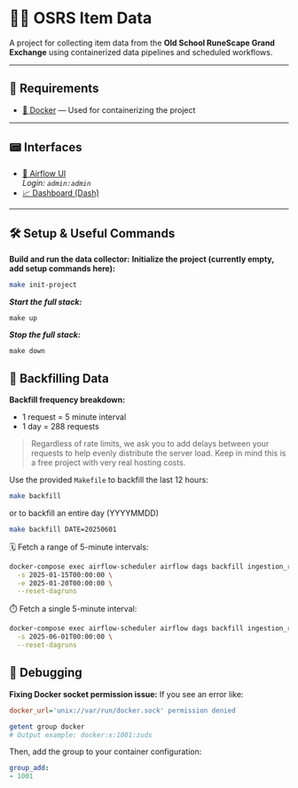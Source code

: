 # 🧙‍♂️ OSRS Item Data

A project for collecting item data from the **Old School RuneScape Grand Exchange** using containerized data pipelines and scheduled workflows.

---

## 🧰 Requirements

- [🐳 Docker](https://www.docker.com/) — Used for containerizing the project

---

## 📟 Interfaces

- [📅 Airflow UI](http://localhost:8080/home)  
  *Login: `admin:admin`*
- [📈 Dashboard (Dash)](http://localhost:8050)

---

## 🛠️ Setup & Useful Commands

**Build and run the data collector:**
**Initialize the project (currently empty, add setup commands here):**
```bash
make init-project
```
***Start the full stack:***
```
make up
```
***Stop the full stack:***
```
make down
```

## 🔁 Backfilling Data
**Backfill frequency breakdown:**
- 1 request = 5 minute interval
- 1 day = 288 requests
> Regardless of rate limits, we ask you to add delays between your requests to help evenly distribute the server load. Keep in mind this is a free project with very real hosting costs.

Use the provided `Makefile` to backfill the last 12 hours:
```bash
make backfill
```

or to backfill an entire day (YYYYMMDD)
```bash
make backfill DATE=20250601
```

🗓️ Fetch a range of 5-minute intervals:
```bash
docker-compose exec airflow-scheduler airflow dags backfill ingestion_raw_ge_history \
  -s 2025-01-15T00:00:00 \
  -e 2025-01-20T00:00:00 \
  --reset-dagruns
```

⏱️ Fetch a single 5-minute interval:
```bash
docker-compose exec airflow-scheduler airflow dags backfill ingestion_raw_ge_history \
  -s 2025-06-01T00:00:00 \
  --reset-dagruns
```

## 🐞 Debugging
**Fixing Docker socket permission issue:**
If you see an error like:
```ini
docker_url='unix://var/run/docker.sock' permission denied
```
```bash
getent group docker
# Output example: docker:x:1001:zuds
```

Then, add the group to your container configuration:
```yaml
group_add:
- 1001
```